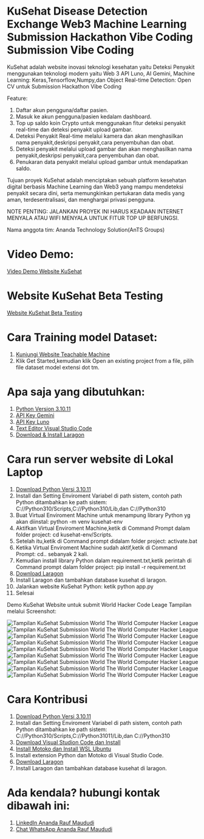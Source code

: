 # KuSehat Disease Detection Exchange Web3 Machine Learning Submission Hackathon Vibe Coding Submission Vibe Coding
KuSehat adalah website inovasi teknologi kesehatan yaitu Deteksi Penyakit  menggunakan teknologi modern yaitu Web 3 API Luno, AI Gemini, Machine Learning:  Keras,Tensorflow,Numpy,dan Object Real-time Detection: Open CV untuk Submission Hackathon Vibe Coding


Feature:
1. Daftar akun pengguna/daftar pasien.
2. Masuk ke akun pengguna/pasien kedalam dashboard.
3. Top up saldo koin Crypto untuk menggunakan fitur deteksi penyakit real-time dan deteksi penyakit upload gambar.
4. Deteksi Penyakit Real-time melalui kamera dan akan menghasilkan nama penyakit,deskripsi penyakit,cara penyembuhan dan obat.
5. Deteksi penyakit melalui upload gambar dan akan menghasilkan nama penyakit,deskripsi penyakit,cara penyembuhan dan obat.
6. Penukaran data penyakit melalui upload gambar untuk mendapatkan saldo.



Tujuan proyek KuSehat adalah menciptakan sebuah platform kesehatan digital berbasis Machine Learning dan Web3 yang mampu mendeteksi penyakit secara dini, serta memungkinkan pertukaran data medis yang aman, terdesentralisasi, dan menghargai privasi pengguna.

NOTE PENTING: JALANKAN PROYEK INI HARUS KEADAAN INTERNET MENYALA ATAU WIFI MENYALA UNTUK FITUR TOP UP BERFUNGSI.

Nama anggota tim: Ananda Technology Solution(AnTS Groups)

# Video Demo:
[Video Demo Website KuSehat](https://youtu.be/hDp80JhjohA?si=2KgZKes7GuMsei3G)

# Website KuSehat Beta Testing
[Website KuSehat Beta Testing](https://temolla-kusehat.hf.space/)

# Cara Training model Dataset:
1. [Kunjungi Website Teachable Machine](https://teachablemachine.withgoogle.com/)
2. Klik Get Started,kemudian klik Open an existing project from a file, pilih file dataset model extensi dot tm.

# Apa saja yang dibutuhkan:
1. [Python Version 3.10.11](https://www.python.org/downloads/release/python-31011/)
2. [API Key Gemini](https://aistudio.google.com/apikey)
3. [API Key Luno](https://www.luno.com/wallet/security/api_keys)
4. [Text Editor Visual Studio Code](https://code.visualstudio.com/Download)
5. [Download & Install Laragon](https://github.com/leokhoa/laragon/releases/download/6.0.0/laragon-wamp.exe)

# Cara run server website di Lokal Laptop 
1. [Download Python Versi 3.10.11](https://www.python.org/downloads/release/python-31011/)
2. Install dan Setting Enviroment Variabel di path sistem, contoh path Python ditambahkan ke path sistem: C://Python310/Scripts,C://Python310/Lib,dan C://Python310
3. Buat Virtual Enviroment Machine untuk menampung library Python yg akan diinstal: python -m venv kusehat-env
4. Aktifkan Virtual Enviroment Machine,ketik di Command Prompt dalam folder project: cd kusehat-env/Scripts.
5. Setelah itu,ketik di Command prompt didalam folder project: activate.bat
6. Ketika Virtual Enviroment Machine sudah aktif,ketik di Command Prompt: cd.. sebanyak 2 kali.
7. Kemudian install library Python dalam requirement.txt,ketik perintah di Command prompt dalam folder project: pip install -r requirement.txt
8. [Download Laragon](https://github.com/leokhoa/laragon/releases/download/6.0.0/laragon-wamp.exe)
9. Install Laragon dan tambahkan database kusehat di laragon.
10. Jalankan website KuSehat Python: ketik python app.py
11. Selesai



Demo KuSehat Website untuk submit World Hacker Code Leage Tampilan melalui Screenshot:

![Tampilan KuSehat Submission World The World Computer Hacker League ](https://github.com/sirrauf/kusehat-hackathon-vibe-coding/blob/main/SS%20Tampilan/SS1.png?raw=true)
![Tampilan KuSehat Submission World The World Computer Hacker League ](https://github.com/sirrauf/kusehat-hackathon-vibe-coding/blob/main/SS%20Tampilan/SS2.png?raw=true)
![Tampilan KuSehat Submission World The World Computer Hacker League ](https://github.com/sirrauf/kusehat-hackathon-vibe-coding/blob/main/SS%20Tampilan/SS3.png?raw=true)
![Tampilan KuSehat Submission World The World Computer Hacker League ](https://github.com/sirrauf/kusehat-hackathon-vibe-coding/blob/main/SS%20Tampilan/SS4.png?raw=true)
![Tampilan KuSehat Submission World The World Computer Hacker League ](https://github.com/sirrauf/kusehat-hackathon-vibe-coding/blob/main/SS%20Tampilan/SS5.png?raw=true)
![Tampilan KuSehat Submission World The World Computer Hacker League ](https://github.com/sirrauf/kusehat-hackathon-vibe-coding/blob/main/SS%20Tampilan/SS6.png?raw=true)
![Tampilan KuSehat Submission World The World Computer Hacker League ](https://github.com/sirrauf/kusehat-hackathon-vibe-coding/blob/main/SS%20Tampilan/SS7.png?raw=true)
![Tampilan KuSehat Submission World The World Computer Hacker League ](https://github.com/sirrauf/kusehat-hackathon-vibe-coding/blob/main/SS%20Tampilan/SS8.png?raw=true)
![Tampilan KuSehat Submission World The World Computer Hacker League ](https://github.com/sirrauf/kusehat-hackathon-vibe-coding/blob/main/SS%20Tampilan/SS9.png?raw=true)



# Cara Kontribusi
1. [Download Python Versi 3.10.11](https://www.python.org/downloads/release/python-31011/)
2. Install dan Setting Enviroment Variabel di path sistem, contoh path Python ditambahkan ke path sistem: C://Python310/Scripts,C://Python31011/Lib,dan C://Python310
3. [Download Visual Studion Code dan Install](https://code.visualstudio.com/)
4. [Install Motoko dan Install WSL Ubuntu](https://internetcomputer.org/docs/motoko/install)
5. Install extension Python dan Motoko di Visual Studio Code.
6. [Download Laragon](https://github.com/leokhoa/laragon/releases/download/6.0.0/laragon-wamp.exe)
7. Install Laragon dan tambahkan database kusehat di laragon.



# Ada kendala? hubungi kontak dibawah ini:

1. [LinkedIn Ananda Rauf Maududi](https://www.linkedin.com/in/sir-ananda-rauf-maududi?_l=en_US)
2. [Chat WhatsApp Ananda Rauf Maududi](https://wa.me/6285117041240)
